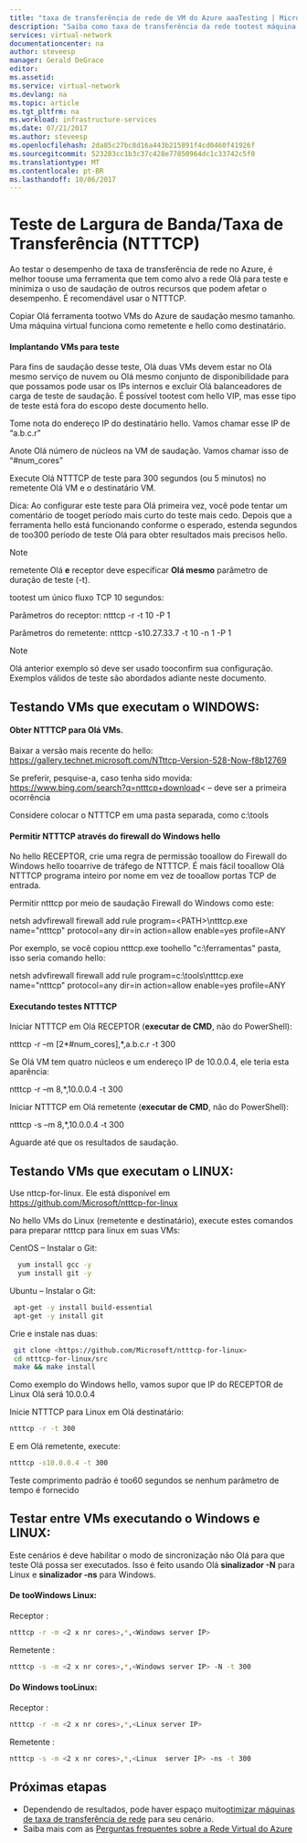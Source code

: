 ```yaml
---
title: "taxa de transferência de rede de VM do Azure aaaTesting | Microsoft Docs"
description: "Saiba como taxa de transferência da rede tootest máquina virtual do Azure."
services: virtual-network
documentationcenter: na
author: steveesp
manager: Gerald DeGrace
editor: 
ms.assetid: 
ms.service: virtual-network
ms.devlang: na
ms.topic: article
ms.tgt_pltfrm: na
ms.workload: infrastructure-services
ms.date: 07/21/2017
ms.author: steveesp
ms.openlocfilehash: 2da85c27bc8d16a443b215891f4cd0460f41926f
ms.sourcegitcommit: 523283cc1b3c37c428e77850964dc1c33742c5f0
ms.translationtype: MT
ms.contentlocale: pt-BR
ms.lasthandoff: 10/06/2017
---
```

# <a name="bandwidththroughput-testing-ntttcp"></a>Teste de Largura de Banda/Taxa de Transferência (NTTTCP)

Ao testar o desempenho de taxa de transferência de rede no Azure, é melhor toouse uma ferramenta que tem como alvo a rede Olá para teste e minimiza o uso de saudação de outros recursos que podem afetar o desempenho. É recomendável usar o NTTTCP.

Copiar Olá ferramenta tootwo VMs do Azure de saudação mesmo tamanho. Uma máquina virtual funciona como remetente e hello como destinatário.

#### <a name="deploying-vms-for-testing"></a>Implantando VMs para teste
Para fins de saudação desse teste, Olá duas VMs devem estar no Olá mesmo serviço de nuvem ou Olá mesmo conjunto de disponibilidade para que possamos pode usar os IPs internos e excluir Olá balanceadores de carga de teste de saudação. É possível tootest com hello VIP, mas esse tipo de teste está fora do escopo deste documento hello.
 
Tome nota do endereço IP do destinatário hello. Vamos chamar esse IP de “a.b.c.r”

Anote Olá número de núcleos na VM de saudação. Vamos chamar isso de “\#num\_cores”
 
Execute Olá NTTTCP de teste para 300 segundos (ou 5 minutos) no remetente Olá VM e o destinatário VM.

Dica: Ao configurar este teste para Olá primeira vez, você pode tentar um comentário de tooget período mais curto do teste mais cedo. Depois que a ferramenta hello está funcionando conforme o esperado, estenda segundos de too300 período de teste Olá para obter resultados mais precisos hello.

> [!NOTE]
> remetente Olá **e** receptor deve especificar **Olá mesmo** parâmetro de duração de teste (-t).

tootest um único fluxo TCP 10 segundos:

Parâmetros do receptor: ntttcp -r -t 10 -P 1

Parâmetros do remetente: ntttcp -s10.27.33.7 -t 10 -n 1 -P 1

> [!NOTE]
> Olá anterior exemplo só deve ser usado tooconfirm sua configuração. Exemplos válidos de teste são abordados adiante neste documento.

## <a name="testing-vms-running-windows"></a>Testando VMs que executam o WINDOWS:

#### <a name="get-ntttcp-onto-hello-vms"></a>Obter NTTTCP para Olá VMs.

Baixar a versão mais recente do hello: <https://gallery.technet.microsoft.com/NTttcp-Version-528-Now-f8b12769>

Se preferir, pesquise-a, caso tenha sido movida: <https://www.bing.com/search?q=ntttcp+download>\< – deve ser a primeira ocorrência

Considere colocar o NTTTCP em uma pasta separada, como c:\\tools

#### <a name="allow-ntttcp-through-hello-windows-firewall"></a>Permitir NTTTCP através do firewall do Windows hello
No hello RECEPTOR, crie uma regra de permissão tooallow do Firewall do Windows hello tooarrive de tráfego de NTTTCP. É mais fácil tooallow Olá NTTTCP programa inteiro por nome em vez de tooallow portas TCP de entrada.

Permitir ntttcp por meio de saudação Firewall do Windows como este:

netsh advfirewall firewall add rule program=\<PATH\>\\ntttcp.exe name="ntttcp" protocol=any dir=in action=allow enable=yes profile=ANY

Por exemplo, se você copiou ntttcp.exe toohello "c:\\ferramentas" pasta, isso seria comando hello: 

netsh advfirewall firewall add rule program=c:\\tools\\ntttcp.exe name="ntttcp" protocol=any dir=in action=allow enable=yes profile=ANY

#### <a name="running-ntttcp-tests"></a>Executando testes NTTTCP

Iniciar NTTTCP em Olá RECEPTOR (**executar de CMD**, não do PowerShell):

ntttcp -r –m [2\*\#num\_cores],\*,a.b.c.r -t 300

Se Olá VM tem quatro núcleos e um endereço IP de 10.0.0.4, ele teria esta aparência:

ntttcp -r –m 8,\*,10.0.0.4 -t 300


Iniciar NTTTCP em Olá remetente (**executar de CMD**, não do PowerShell):

ntttcp -s –m 8,\*,10.0.0.4 -t 300 

Aguarde até que os resultados de saudação.


## <a name="testing-vms-running-linux"></a>Testando VMs que executam o LINUX:

Use nttcp-for-linux. Ele está disponível em <https://github.com/Microsoft/ntttcp-for-linux>

No hello VMs do Linux (remetente e destinatário), execute estes comandos para preparar ntttcp para linux em suas VMs:

CentOS – Instalar o Git:
``` bash
  yum install gcc -y  
  yum install git -y
```
Ubuntu – Instalar o Git:
``` bash
 apt-get -y install build-essential  
 apt-get -y install git
```
Crie e instale nas duas:
``` bash
 git clone <https://github.com/Microsoft/ntttcp-for-linux>
 cd ntttcp-for-linux/src
 make && make install
```

Como exemplo do Windows hello, vamos supor que IP do RECEPTOR de Linux Olá será 10.0.0.4

Inicie NTTTCP para Linux em Olá destinatário:

``` bash
ntttcp -r -t 300
```

E em Olá remetente, execute:

``` bash
ntttcp -s10.0.0.4 -t 300
```
 
Teste comprimento padrão é too60 segundos se nenhum parâmetro de tempo é fornecido

## <a name="testing-between-vms-running-windows-and-linux"></a>Testar entre VMs executando o Windows e LINUX:

Este cenários é deve habilitar o modo de sincronização não Olá para que teste Olá possa ser executados. Isso é feito usando Olá **sinalizador -N** para Linux e **sinalizador -ns** para Windows.

#### <a name="from-linux-toowindows"></a>De tooWindows Linux:

Receptor <Windows>:

``` bash
ntttcp -r -m <2 x nr cores>,*,<Windows server IP>
```

Remetente <Linux> :

``` bash
ntttcp -s -m <2 x nr cores>,*,<Windows server IP> -N -t 300
```

#### <a name="from-windows-toolinux"></a>Do Windows tooLinux:

Receptor <Linux>:

``` bash
ntttcp -r -m <2 x nr cores>,*,<Linux server IP>
```

Remetente <Windows>:

``` bash
ntttcp -s -m <2 x nr cores>,*,<Linux  server IP> -ns -t 300
```

## <a name="next-steps"></a>Próximas etapas
* Dependendo de resultados, pode haver espaço muito[otimizar máquinas de taxa de transferência de rede](virtual-network-optimize-network-bandwidth.md) para seu cenário.
* Saiba mais com as [Perguntas frequentes sobre a Rede Virtual do Azure](virtual-networks-faq.md)

